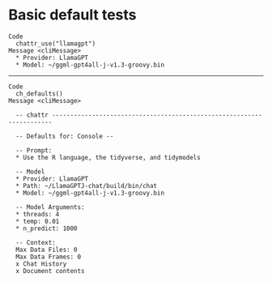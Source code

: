 # Basic default tests

    Code
      chattr_use("llamagpt")
    Message <cliMessage>
      * Provider: LlamaGPT
      * Model: ~/ggml-gpt4all-j-v1.3-groovy.bin

---

    Code
      ch_defaults()
    Message <cliMessage>
      
      -- chattr ----------------------------------------------------------------------
      
      -- Defaults for: Console --
      
      -- Prompt: 
      * Use the R language, the tidyverse, and tidymodels
      
      -- Model 
      * Provider: LlamaGPT
      * Path: ~/LlamaGPTJ-chat/build/bin/chat
      * Model: ~/ggml-gpt4all-j-v1.3-groovy.bin
      
      -- Model Arguments: 
      * threads: 4
      * temp: 0.01
      * n_predict: 1000
      
      -- Context: 
      Max Data Files: 0
      Max Data Frames: 0
      x Chat History
      x Document contents

